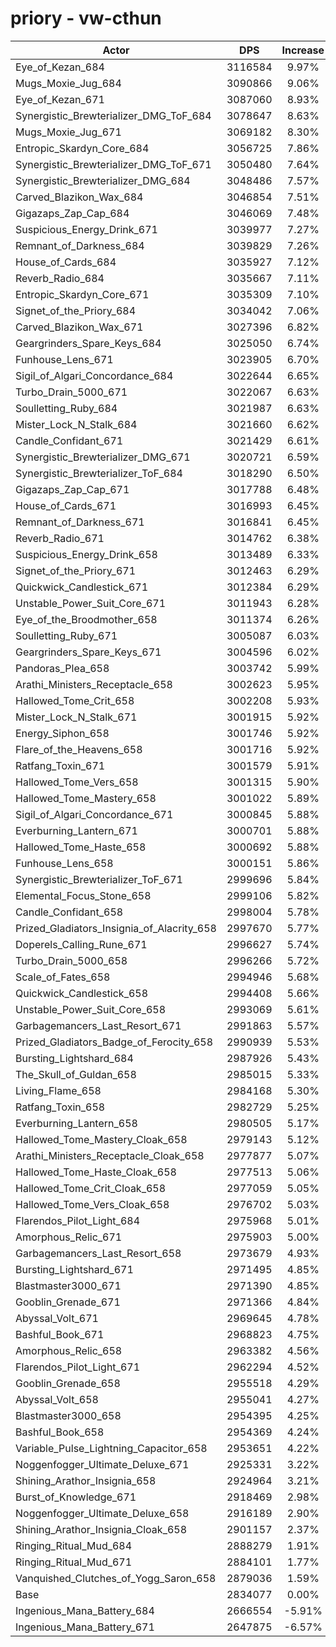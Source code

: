 # priory - vw-cthun
| Actor | DPS | Increase |
|---|:---:|:---:|
|Eye_of_Kezan_684|3116584|9.97%|
|Mugs_Moxie_Jug_684|3090866|9.06%|
|Eye_of_Kezan_671|3087060|8.93%|
|Synergistic_Brewterializer_DMG_ToF_684|3078647|8.63%|
|Mugs_Moxie_Jug_671|3069182|8.30%|
|Entropic_Skardyn_Core_684|3056725|7.86%|
|Synergistic_Brewterializer_DMG_ToF_671|3050480|7.64%|
|Synergistic_Brewterializer_DMG_684|3048486|7.57%|
|Carved_Blazikon_Wax_684|3046854|7.51%|
|Gigazaps_Zap_Cap_684|3046069|7.48%|
|Suspicious_Energy_Drink_671|3039977|7.27%|
|Remnant_of_Darkness_684|3039829|7.26%|
|House_of_Cards_684|3035927|7.12%|
|Reverb_Radio_684|3035667|7.11%|
|Entropic_Skardyn_Core_671|3035309|7.10%|
|Signet_of_the_Priory_684|3034042|7.06%|
|Carved_Blazikon_Wax_671|3027396|6.82%|
|Geargrinders_Spare_Keys_684|3025050|6.74%|
|Funhouse_Lens_671|3023905|6.70%|
|Sigil_of_Algari_Concordance_684|3022644|6.65%|
|Turbo_Drain_5000_671|3022067|6.63%|
|Soulletting_Ruby_684|3021987|6.63%|
|Mister_Lock_N_Stalk_684|3021660|6.62%|
|Candle_Confidant_671|3021429|6.61%|
|Synergistic_Brewterializer_DMG_671|3020721|6.59%|
|Synergistic_Brewterializer_ToF_684|3018290|6.50%|
|Gigazaps_Zap_Cap_671|3017788|6.48%|
|House_of_Cards_671|3016993|6.45%|
|Remnant_of_Darkness_671|3016841|6.45%|
|Reverb_Radio_671|3014762|6.38%|
|Suspicious_Energy_Drink_658|3013489|6.33%|
|Signet_of_the_Priory_671|3012463|6.29%|
|Quickwick_Candlestick_671|3012384|6.29%|
|Unstable_Power_Suit_Core_671|3011943|6.28%|
|Eye_of_the_Broodmother_658|3011374|6.26%|
|Soulletting_Ruby_671|3005087|6.03%|
|Geargrinders_Spare_Keys_671|3004596|6.02%|
|Pandoras_Plea_658|3003742|5.99%|
|Arathi_Ministers_Receptacle_658|3002623|5.95%|
|Hallowed_Tome_Crit_658|3002208|5.93%|
|Mister_Lock_N_Stalk_671|3001915|5.92%|
|Energy_Siphon_658|3001746|5.92%|
|Flare_of_the_Heavens_658|3001716|5.92%|
|Ratfang_Toxin_671|3001579|5.91%|
|Hallowed_Tome_Vers_658|3001315|5.90%|
|Hallowed_Tome_Mastery_658|3001022|5.89%|
|Sigil_of_Algari_Concordance_671|3000845|5.88%|
|Everburning_Lantern_671|3000701|5.88%|
|Hallowed_Tome_Haste_658|3000692|5.88%|
|Funhouse_Lens_658|3000151|5.86%|
|Synergistic_Brewterializer_ToF_671|2999696|5.84%|
|Elemental_Focus_Stone_658|2999106|5.82%|
|Candle_Confidant_658|2998004|5.78%|
|Prized_Gladiators_Insignia_of_Alacrity_658|2997670|5.77%|
|Doperels_Calling_Rune_671|2996627|5.74%|
|Turbo_Drain_5000_658|2996266|5.72%|
|Scale_of_Fates_658|2994946|5.68%|
|Quickwick_Candlestick_658|2994408|5.66%|
|Unstable_Power_Suit_Core_658|2993069|5.61%|
|Garbagemancers_Last_Resort_671|2991863|5.57%|
|Prized_Gladiators_Badge_of_Ferocity_658|2990939|5.53%|
|Bursting_Lightshard_684|2987926|5.43%|
|The_Skull_of_Guldan_658|2985015|5.33%|
|Living_Flame_658|2984168|5.30%|
|Ratfang_Toxin_658|2982729|5.25%|
|Everburning_Lantern_658|2980505|5.17%|
|Hallowed_Tome_Mastery_Cloak_658|2979143|5.12%|
|Arathi_Ministers_Receptacle_Cloak_658|2977877|5.07%|
|Hallowed_Tome_Haste_Cloak_658|2977513|5.06%|
|Hallowed_Tome_Crit_Cloak_658|2977059|5.05%|
|Hallowed_Tome_Vers_Cloak_658|2976702|5.03%|
|Flarendos_Pilot_Light_684|2975968|5.01%|
|Amorphous_Relic_671|2975903|5.00%|
|Garbagemancers_Last_Resort_658|2973679|4.93%|
|Bursting_Lightshard_671|2971495|4.85%|
|Blastmaster3000_671|2971390|4.85%|
|Gooblin_Grenade_671|2971366|4.84%|
|Abyssal_Volt_671|2969645|4.78%|
|Bashful_Book_671|2968823|4.75%|
|Amorphous_Relic_658|2963382|4.56%|
|Flarendos_Pilot_Light_671|2962294|4.52%|
|Gooblin_Grenade_658|2955518|4.29%|
|Abyssal_Volt_658|2955041|4.27%|
|Blastmaster3000_658|2954395|4.25%|
|Bashful_Book_658|2954369|4.24%|
|Variable_Pulse_Lightning_Capacitor_658|2953651|4.22%|
|Noggenfogger_Ultimate_Deluxe_671|2925331|3.22%|
|Shining_Arathor_Insignia_658|2924964|3.21%|
|Burst_of_Knowledge_671|2918469|2.98%|
|Noggenfogger_Ultimate_Deluxe_658|2916189|2.90%|
|Shining_Arathor_Insignia_Cloak_658|2901157|2.37%|
|Ringing_Ritual_Mud_684|2888279|1.91%|
|Ringing_Ritual_Mud_671|2884101|1.77%|
|Vanquished_Clutches_of_Yogg_Saron_658|2879036|1.59%|
|Base|2834077|0.00%|
|Ingenious_Mana_Battery_684|2666554|-5.91%|
|Ingenious_Mana_Battery_671|2647875|-6.57%|
